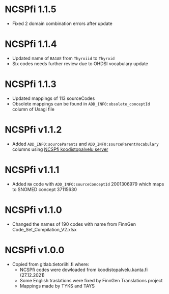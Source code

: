 # NCSPfi 1.1.5

- Fixed 2 domain combination errors after update

# NCSPfi 1.1.4

- Updated name of `BA1AE` from `Thyroiid` to `Thyroid`
- Six codes needs further review due to OHDSI vocabulary update

# NCSPfi 1.1.3

- Updated mappings of 113 sourceCodes
- Obsolete mappings can be found in `ADD_INFO:obsolete_conceptId` column of Usagi file

# NCSPfi v1.1.2

- Added `ADD_INFO:sourceParents` and `ADD_INFO:sourceParentVocabulary` columns using [NCSPfi koodistopalvelu server](https://koodistopalvelu.kanta.fi/codeserver/pages/classification-view-page.xhtml?classificationKey=57)

# NCSPfi v1.1.1

- Added `NA` code with `ADD_INFO:sourceConceptId` 2001306979 which maps to SNOMED concept 37115630

# NCSPfi v1.1.0

- Changed the names of 190 codes with name from FinnGen Code_Set_Compilation_V2.xlsx

# NCSPfi v1.0.0

- Copied from gitlab.tietoriihi.fi where:
  - NCSPfi codes were dowloaded from koodistopalvelu.kanta.fi (27.12.2021)
  - Some English traslations were fixed by FinnGen Translations project 
  - Mappings made by TYKS and TAYS 

